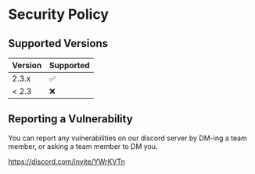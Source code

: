 # Security Policy

## Supported Versions

| Version | Supported          |
| ------- | ------------------ |
| 2.3.x   | :white_check_mark: |
| < 2.3   | :x:                |

## Reporting a Vulnerability

You can report any vulnerabilities on our discord server by DM-ing a team member, or asking a team member to DM you.

https://discord.com/invite/YWrKVTn
